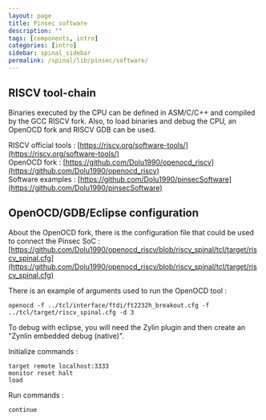 ```yaml
---
layout: page
title: Pinsec software
description: ""
tags: [components, intro]
categories: [intro]
sidebar: spinal_sidebar
permalink: /spinal/lib/pinsec/software/
---
```


## RISCV tool-chain

Binaries executed by the CPU can be defined in ASM/C/C++ and compiled by the GCC RISCV fork. Also, to load binaries and debug the CPU, an OpenOCD fork and RISCV GDB can be used.

RISCV official tools : [https://riscv.org/software-tools/](https://riscv.org/software-tools/)<br>
OpenOCD fork : [https://github.com/Dolu1990/openocd_riscv](https://github.com/Dolu1990/openocd_riscv)<br>
Software examples : [https://github.com/Dolu1990/pinsecSoftware](https://github.com/Dolu1990/pinsecSoftware)<br>

## OpenOCD/GDB/Eclipse  configuration

About the OpenOCD fork, there is the configuration file that could be used to connect the Pinsec SoC : [https://github.com/Dolu1990/openocd_riscv/blob/riscv_spinal/tcl/target/riscv_spinal.cfg](https://github.com/Dolu1990/openocd_riscv/blob/riscv_spinal/tcl/target/riscv_spinal.cfg)

There is an example of arguments used to run the OpenOCD tool :

```
openocd -f ../tcl/interface/ftdi/ft2232h_breakout.cfg -f ../tcl/target/riscv_spinal.cfg -d 3
```

To debug with eclipse, you will need the Zylin plugin and then create an "Zynlin embedded debug (native)".

Initialize commands :

```
target remote localhost:3333
monitor reset halt
load
```

Run commands :

```
continue
```

